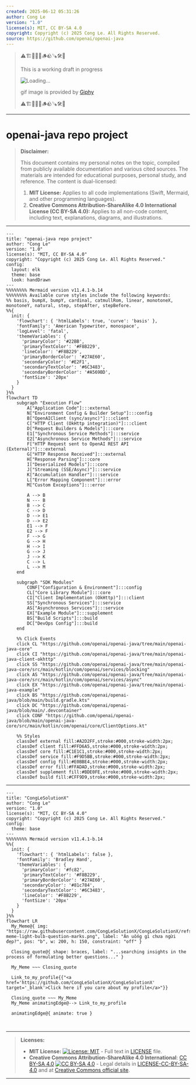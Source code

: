 ```yaml
---
created: 2025-06-12 05:31:26
author: Cong Le
version: "1.0"
license(s): MIT, CC BY-SA 4.0
copyright: Copyright (c) 2025 Cong Le. All Rights Reserved.
source: https://github.com/openai/openai-java
---
```



> ⚠️🏗️🚧🦺🧱🪵🪨🪚🛠️👷
> 
> This is a working draft in progress
> 
> ![Loading...](https://media2.giphy.com/media/v1.Y2lkPTc5MGI3NjExeHMybGRpcjh6NmlrMDFra2oycTd6a2R1ZDFxcHlyYzJrNmZyMm1xYSZlcD12MV9pbnRlcm5hbF9naWZfYnlfaWQmY3Q9Zw/V3vBxQczGtJN32aHy0/giphy.gif)
>
> gif image is provided by [Giphy](https://giphy.com)
> 
> ⚠️🏗️🚧🦺🧱🪵🪨🪚🛠️👷


----




# openai-java repo project
> **Disclaimer:**
>
> This document contains my personal notes on the topic,
> compiled from publicly available documentation and various cited sources.
> The materials are intended for educational purposes, personal study, and reference.
> The content is dual-licensed:
> 1. **MIT License:** Applies to all code implementations (Swift, Mermaid, and other programming languages).
> 2. **Creative Commons Attribution-ShareAlike 4.0 International License (CC BY-SA 4.0):** Applies to all non-code content, including text, explanations, diagrams, and illustrations.
---


```mermaid
---
title: "openai-java repo project"
author: "Cong Le"
version: "1.0"
license(s): "MIT, CC BY-SA 4.0"
copyright: "Copyright (c) 2025 Cong Le. All Rights Reserved."
config:
  layout: elk
  theme: base
  look: handDrawn
---
%%%%%%%% Mermaid version v11.4.1-b.14
%%%%%%%% Available curve styles include the following keywords:
%% basis, bumpX, bumpY, cardinal, catmullRom, linear, monotoneX, monotoneY, natural, step, stepAfter, stepBefore.
%%{
  init: {
    'flowchart': { 'htmlLabels': true, 'curve': 'basis' },
    'fontFamily': 'American Typewriter, monospace',
    'logLevel': 'fatal',
    'themeVariables': {
      'primaryColor': '#22BB',
      'primaryTextColor': '#F8B229',
      'lineColor': '#F8B229',
      'primaryBorderColor': '#27AE60',
      'secondaryColor': '#E2F1',
      'secondaryTextColor': '#6C3483',
      'secondaryBorderColor': '#A569BD',
      'fontSize': '20px'
    }
  }
}%%
flowchart TD
    subgraph "Execution Flow"
        A["Application Code"]:::external
        N["Environment Config & Builder Setup"]:::config
        B["OpenAIClient (sync/async)"]:::client
        C["HTTP Client (OkHttp integration)"]:::client
        D["Request Builders & Models"]:::core
        E1["Synchronous Service Methods"]:::service
        E2["Asynchronous Service Methods"]:::service
        F["HTTP Request sent to OpenAI REST API (External)"]:::external
        G["HTTP Response Received"]:::external
        H["Response Parsing"]:::core
        I["Deserialized Models"]:::core
        J["Streaming (SSE/Async)"]:::service
        K["Accumulation Handler"]:::service
        L["Error Mapping Component"]:::error
        M["Custom Exceptions"]:::error

        A --> B
        N --- B
        B --> C
        C --> D
        D --> E1
        D --> E2
        E1 --> F
        E2 --> F
        F --> G
        G --> H
        H --> I
        G --> J
        J --> K
        C --> L
        L --> M
    end

    subgraph "SDK Modules"
        CONF["Configuration & Environment"]:::config
        CL["Core Library Module"]:::core
        CI["Client Implementation (OkHttp)"]:::client
        SS["Synchronous Services"]:::service
        AS["Asynchronous Services"]:::service
        EX["Example Module"]:::supplement
        BS["Build Scripts"]:::build
        DC["DevOps Config"]:::build
    end

    %% Click Events
    click CL "https://github.com/openai/openai-java/tree/main/openai-java-core"
    click CI "https://github.com/openai/openai-java/tree/main/openai-java-client-okhttp"
    click SS "https://github.com/openai/openai-java/tree/main/openai-java-core/src/main/kotlin/com/openai/services/blocking"
    click AS "https://github.com/openai/openai-java/tree/main/openai-java-core/src/main/kotlin/com/openai/services/async"
    click EX "https://github.com/openai/openai-java/tree/main/openai-java-example"
    click BS "https://github.com/openai/openai-java/blob/main/build.gradle.kts"
    click DC "https://github.com/openai/openai-java/blob/main/.devcontainer"
    click CONF "https://github.com/openai/openai-java/blob/main/openai-java-core/src/main/kotlin/com/openai/core/ClientOptions.kt"

    %% Styles
    classDef external fill:#A2D2FF,stroke:#000,stroke-width:2px;
    classDef client fill:#FFD6A5,stroke:#000,stroke-width:2px;
    classDef core fill:#C1E1C1,stroke:#000,stroke-width:2px;
    classDef service fill:#F9D5BB,stroke:#000,stroke-width:2px;
    classDef config fill:#E0BBE4,stroke:#000,stroke-width:2px;
    classDef error fill:#FFADAD,stroke:#000,stroke-width:2px;
    classDef supplement fill:#BDE0FE,stroke:#000,stroke-width:2px;
    classDef build fill:#CFF9D9,stroke:#000,stroke-width:2px;

```


---

<!-- 
```mermaid
%% Current Mermaid version
info
```  -->


```mermaid
---
title: "CongLeSolutionX"
author: "Cong Le"
version: "1.0"
license(s): "MIT, CC BY-SA 4.0"
copyright: "Copyright (c) 2025 Cong Le. All Rights Reserved."
config:
  theme: base
---
%%%%%%%% Mermaid version v11.4.1-b.14
%%{
  init: {
    'flowchart': { 'htmlLabels': false },
    'fontFamily': 'Bradley Hand',
    'themeVariables': {
      'primaryColor': '#fc82',
      'primaryTextColor': '#F8B229',
      'primaryBorderColor': '#27AE60',
      'secondaryColor': '#81c784',
      'secondaryTextColor': '#6C3483',
      'lineColor': '#F8B229',
      'fontSize': '20px'
    }
  }
}%%
flowchart LR
  My_Meme@{ img: "https://raw.githubusercontent.com/CongLeSolutionX/CongLeSolutionX/refs/heads/main/assets/images/My-meme-light-bulb-question-marks.png", label: "Ăn uống gì chưa ngừi đẹp?", pos: "b", w: 200, h: 150, constraint: "off" }

  Closing_quote@{ shape: braces, label: "...searching insights in the process of formulating better questions..." }
    
  My_Meme ~~~ Closing_quote
    
  Link_to_my_profile{{"<a href='https://github.com/CongLeSolutionX/CongLeSolutionX' target='_blank'>Click here if you care about my profile</a>"}}

  Closing_quote ~~~ My_Meme
  My_Meme animatingEdge@--> Link_to_my_profile
  
  animatingEdge@{ animate: true }



```

---
>**Licenses:**
>
>- **MIT License:**  [![License: MIT](https://img.shields.io/badge/License-MIT-yellow.svg)](LICENSE) - Full text in [LICENSE](LICENSE) file.
>- **Creative Commons Attribution-ShareAlike 4.0 International**: [CC BY-SA 4.0](https://creativecommons.org/licenses/by-sa/4.0/) [![CC BY-SA 4.0](https://licensebuttons.net/l/by-sa/4.0/88x31.png)](https://creativecommons.org/licenses/by-sa/4.0/) - Legal details in [LICENSE-CC-BY-SA-4.0](THE_PAST/LICENSE-CC-BY-SA-4.0) and at [Creative Commons official site](https://creativecommons.org/licenses/by-sa/4.0/).
>
---
